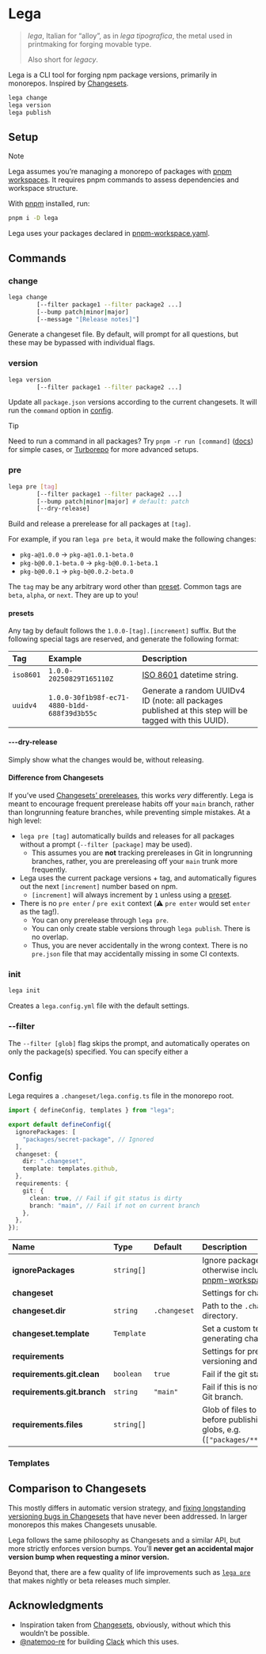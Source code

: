 # Lega

> <dfn>lega</dfn>, Italian for “alloy”, as in _lega tipografica_, the metal used in printmaking for forging movable type.
>
> Also short for _legacy_.

Lega is a CLI tool for forging npm package versions, primarily in monorepos. Inspired by [Changesets](https://github.com/changesets/changesets).

```sh
lega change
lega version
lega publish
```

## Setup

> [!NOTE]
> Lega assumes you’re managing a monorepo of packages with [pnpm workspaces](https://pnpm.io/workspaces). It requires pnpm commands to assess dependencies and workspace structure.

With [pnpm](https://pnpm.io) installed, run:

```sh
pnpm i -D lega
```

Lega uses your packages declared in [pnpm-workspace.yaml](https://pnpm.io/workspaces).

## Commands

### change

```sh
lega change
        [--filter package1 --filter package2 ...]
        [--bump patch|minor|major]
        [--message "[Release notes]"]
```

Generate a changeset file. By default, will prompt for all questions, but these may be bypassed with individual flags.

### version

```sh
lega version
        [--filter package1 --filter package2 ...]
```

Update all `package.json` versions according to the current changesets. It will run the `command` option in [config](#config).

> [!TIP]
> Need to run a command in all packages? Try `pnpm -r run [command]` ([docs](https://pnpm.io/cli/recursive)) for simple cases, or [Turborepo](https://turborepo.com/) for more advanced setups.

### pre

```sh
lega pre [tag]
        [--filter package1 --filter package2 ...]
        [--bump patch|minor|major] # default: patch
        [--dry-release]
```

Build and release a prerelease for all packages at `[tag]`.

For example, if you ran `lega pre beta`, it would make the following changes:

- `pkg-a@1.0.0` → `pkg-a@1.0.1-beta.0`
- `pkg-b@0.0.1-beta.0` → `pkg-b@0.0.1-beta.1`
- `pkg-b@0.0.1` → `pkg-b@0.0.2-beta.0`

The `tag` may be any arbitrary word other than [preset](#preset). Common tags are `beta`, `alpha`, or `next`. They are up to you!

#### presets

Any tag by default follows the `1.0.0-[tag].[increment]` suffix. But the following special tags are reserved, and generate the following format:

| Tag       | Example                                      | Description                                                                                            |
| :-------- | :------------------------------------------- | :----------------------------------------------------------------------------------------------------- |
| `iso8601` | `1.0.0-20250829T165110Z`                     | [ISO 8601](https://en.wikipedia.org/wiki/ISO_8601) datetime string.                                    |
| `uuidv4`  | `1.0.0-30f1b98f-ec71-4880-b1dd-688f39d3b55c` | Generate a random UUIDv4 ID (note: all packages published at this step will be tagged with this UUID). |

#### ---dry-release

Simply show what the changes would be, without releasing.

#### Difference from Changesets

If you’ve used [Changesets’ prereleases](https://github.com/changesets/changesets/blob/main/docs/prereleases.md), this works _very_ differently. Lega is meant to encourage frequent prerelease habits off your `main` branch, rather than longrunning feature branches, while preventing simple mistakes. At a high level:

- `lega pre [tag]` automatically builds and releases for all packages without a prompt (`--filter [package]` may be used).
  - This assumes you are **not** tracking prereleases in Git in longrunning branches, rather, you are prereleasing off your `main` trunk more frequently.
- Lega uses the current package versions + tag, and automatically figures out the next `[increment]` number based on npm.
  - `[increment]` will always increment by `1` unless using a [preset](#preset).
- There is no `pre enter` / `pre exit` context (⚠️ `pre enter` would set `enter` as the tag!).
  - You can ony prerelease through `lega pre`.
  - You can only create stable versions through `lega publish`. There is no overlap.
  - Thus, you are never accidentally in the wrong context. There is no `pre.json` file that may accidentally missing in some CI contexts.

### init

```sh
lega init
```

Creates a `lega.config.yml` file with the default settings.

### --filter

The `--filter [glob]` flag skips the prompt, and automatically operates on only the package(s) specified. You can specify either a

## Config

Lega requires a `.changeset/lega.config.ts` file in the monorepo root.

```ts
import { defineConfig, templates } from "lega";

export default defineConfig({
  ignorePackages: [
    "packages/secret-package", // Ignored
  ],
  changeset: {
    dir: ".changeset",
    template: templates.github,
  },
  requirements: {
    git: {
      clean: true, // Fail if git status is dirty
      branch: "main", // Fail if not on current branch
    },
  },
});
```

| Name                        | Type       | Default      | Description                                                                                        |
| :-------------------------- | :--------- | :----------- | :------------------------------------------------------------------------------------------------- |
| **ignorePackages**          | `string[]` |              | Ignore packages that are otherwise included in [pnpm-workspace.yaml](https://pnpm.io/workspaces).  |
| **changeset**               |            |              | Settings for changesets                                                                            |
| **changeset.dir**           | `string`   | `.changeset` | Path to the `.changeset` directory.                                                                |
| **changeset.template**      | `Template` |              | Set a custom template for generating changelog lines.                                              |
| **requirements**            |            |              | Settings for prerequisites to versioning and publishing.                                           |
| **requirements.git.clean**  | `boolean`  | `true`       | Fail if the git status is dirty.                                                                   |
| **requirements.git.branch** | `string`   | `"main"`     | Fail if this is not the current Git branch.                                                        |
| **requirements.files**      | `string[]` |              | Glob of files to ensure exist before publishing. Accepts globs, e.g. (`["packages/**/dist/*.js]`). |

### Templates

## Comparison to Changesets

This mostly differs in automatic version strategy, and [fixing longstanding versioning bugs in Changesets](https://github.com/changesets/changesets/issues/1011) that have never been addressed. In larger monorepos this makes Changesets unusable.

Lega follows the same philosophy as Changesets and a similar API, but more strictly enforces version bumps. You’ll **never get an accidental major version bump when requesting a minor version.**

Beyond that, there are a few quality of life improvements such as [`lega pre`](#pre) that makes nightly or beta releases much simpler.

## Acknowledgments

- Inspiration taken from [Changesets](https://github.com/changesets/changesets), obviously, without which this wouldn’t be possible.
- [@natemoo-re](https://github.com/natemoo-re) for building [Clack](https://github.com/bombshell-dev/clack) which this uses.
